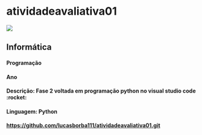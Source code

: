 # atividadeavaliativa01
<img src = "https://www1.satc.edu.br/portais/alunos/assets/img/logoSatc.png">
<h2>Informática</h2>
<h4>Programação</h4>
<h4>Ano</h4>
<h4>Descrição: Fase 2 voltada em programação python no visual studio code :rocket:</h4>
<h4>Linguagem: Python</h4>
<a href="https://github.com/lucasborba111/atividadeavaliativa01.git"><h4>https://github.com/lucasborba111/atividadeavaliativa01.git</h4></a>

